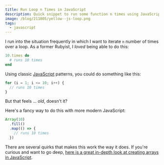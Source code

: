 ```yaml
---
title: Run Loop n Times in JavaScript
description: Quick snippet to run some function n times using JavaScript.
image: /blog/211005/yellow--js-loop.png
tags:
  - javascript
---
```


I run into the situation frequently in which I want to iterate `n` number of times over a loop. As a former Rubyist, I _loved_ being able to do this:

```ruby
10.times do
  # runs 10 times
end
```

Using classic [JavaScript](/blog/wtf-is-javascript/) patterns, you could do something like this:

```js
for (i = 1; i <= 10; i++) {
  // runs 10 times
}
```

But that feels ... _old_, doesn't it?

Here's a fancy way to do this with more modern JavaScript:

```js
Array(10)
  .fill()
  .map(() => {
    // runs 10 times
  })
```

There are several quirks that makes this work the way it does. If you're curious and want to go deep, [here is a great in-depth look at creating arrays in JavaScript](https://dmitripavlutin.com/power-up-the-array-creation-in-javascript/).
